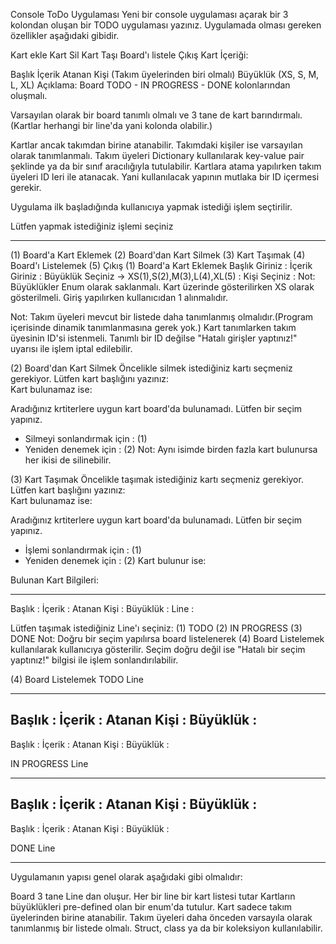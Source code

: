 Console ToDo Uygulaması
Yeni bir console uygulaması açarak bir 3 kolondan oluşan bir TODO uygulaması yazınız. Uygulamada olması gereken özellikler aşağıdaki gibidir.

Kart ekle
Kart Sil
Kart Taşı
Board'ı listele
Çıkış
Kart İçeriği:

Başlık
İçerik
Atanan Kişi (Takım üyelerinden biri olmalı)
Büyüklük (XS, S, M, L, XL)
Açıklama:
Board TODO - IN PROGRESS - DONE kolonlarından oluşmalı.

Varsayılan olarak bir board tanımlı olmalı ve 3 tane de kart barındırmalı.(Kartlar herhangi bir line'da yani kolonda olabilir.)

Kartlar ancak takımdan birine atanabilir. Takımdaki kişiler ise varsayılan olarak tanımlanmalı. Takım üyeleri Dictionary kullanılarak key-value pair şeklinde ya da bir sınıf aracılığıyla tutulabilir. Kartlara atama yapılırken takım üyeleri ID leri ile atanacak. Yani kullanılacak yapının mutlaka bir ID içermesi gerekir.

Uygulama ilk başladığında kullanıcıya yapmak istediği işlem seçtirilir.

 Lütfen yapmak istediğiniz işlemi seçiniz 
 *******************************************
 (1) Board'a Kart Eklemek
 (2) Board'dan Kart Silmek
 (3) Kart Taşımak
 (4) Board'ı Listelemek
 (5) Çıkış
(1) Board'a Kart Eklemek
Başlık Giriniz                                  : 
İçerik Giriniz                                  :
Büyüklük Seçiniz -> XS(1),S(2),M(3),L(4),XL(5)  :
Kişi Seçiniz                                    : 
Not: Büyüklükler Enum olarak saklanmalı. Kart üzerinde gösterilirken XS olarak gösterilmeli. Giriş yapılırken kullanıcıdan 1 alınmalıdır.

Not: Takım üyeleri mevcut bir listede daha tanımlanmış olmalıdır.(Program içerisinde dinamik tanımlanmasına gerek yok.) Kart tanımlarken takım üyesinin ID'si istenmeli. Tanımlı bir ID değilse "Hatalı girişler yaptınız!" uyarısı ile işlem iptal edilebilir.

(2) Board'dan Kart Silmek
Öncelikle silmek istediğiniz kartı seçmeniz gerekiyor.
Lütfen kart başlığını yazınız:  
Kart bulunamaz ise:

Aradığınız krtiterlere uygun kart board'da bulunamadı. Lütfen bir seçim yapınız.
 * Silmeyi sonlandırmak için : (1)
 * Yeniden denemek için : (2)
Not: Aynı isimde birden fazla kart bulunursa her ikisi de silinebilir.

(3) Kart Taşımak
 Öncelikle taşımak istediğiniz kartı seçmeniz gerekiyor.
 Lütfen kart başlığını yazınız:  
Kart bulunamaz ise:

Aradığınız krtiterlere uygun kart board'da bulunamadı. Lütfen bir seçim yapınız.
 * İşlemi sonlandırmak için : (1)
 * Yeniden denemek için : (2)
Kart bulunur ise:

Bulunan Kart Bilgileri:
 **************************************
 Başlık      :
 İçerik      :
 Atanan Kişi :
 Büyüklük    :
 Line        :

 Lütfen taşımak istediğiniz Line'ı seçiniz: 
 (1) TODO
 (2) IN PROGRESS
 (3) DONE
Not: Doğru bir seçim yapılırsa board listelenerek (4) Board Listelemek kullanılarak kullanıcıya gösterilir. Seçim doğru değil ise "Hatalı bir seçim yaptınız!" bilgisi ile işlem sonlandırılabilir.

(4) Board Listelemek
TODO Line
 ************************
 Başlık      :
 İçerik      :
 Atanan Kişi :
 Büyüklük    :
 -
 Başlık      :
 İçerik      :
 Atanan Kişi :
 Büyüklük    :
 
 
 IN PROGRESS Line
 ************************
 Başlık      :
 İçerik      :
 Atanan Kişi :
 Büyüklük    :
 -
 Başlık      :
 İçerik      :
 Atanan Kişi :
 Büyüklük    :


 DONE Line
 ************************
Uygulamanın yapısı genel olarak aşağıdaki gibi olmalıdır:

Board 3 tane Line dan oluşur.
Her bir line bir kart listesi tutar
Kartların büyüklükleri pre-defined olan bir enum'da tutulur.
Kart sadece takım üyelerinden birine atanabilir.
Takım üyeleri daha önceden varsayıla olarak tanımlanmış bir listede olmalı. Struct, class ya da bir koleksiyon kullanılabilir.